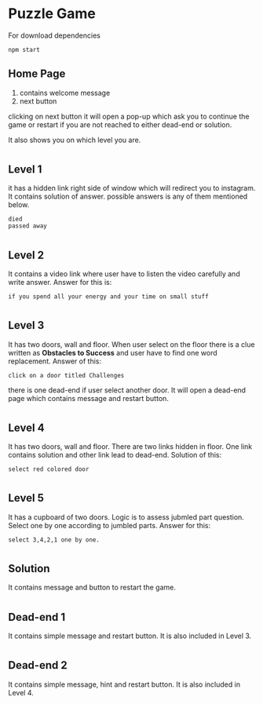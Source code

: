 # Puzzle Game

For download dependencies
```
npm start
```
## Home Page
1. contains welcome message
2. next button

 clicking on next button it will open a pop-up which ask you to continue the game or restart if you are not reached to either dead-end or solution.

It also shows you on which level you are.
#
## Level 1
it has a hidden link right side of window which will redirect you to instagram. It contains solution of answer.
possible answers is any of them mentioned below.
```
died
passed away
```
#
## Level 2
It contains a video link where user have to listen the video carefully and write answer. Answer for this is:
```
if you spend all your energy and your time on small stuff
```
#
## Level 3
It has two doors, wall and floor. When user select on the floor there is a clue written as **Obstacles to Success** and user have to find one word replacement. Answer of this:
```
click on a door titled Challenges
```
there is one dead-end if user select another door. It will open a dead-end page which contains message and restart button.
#
## Level 4
It has two doors, wall and floor. There are two links hidden in floor. One link contains solution and other link lead to dead-end. Solution of this:
```
select red colored door
```
#
## Level 5
It has a cupboard of two doors. Logic is to assess jubmled part question. Select one by one according to jumbled parts. Answer for this:
```
select 3,4,2,1 one by one.
```
#
## Solution
It contains message and button to restart the game.
#
## Dead-end 1
It contains simple message and restart button. It is also included in Level 3.
#
## Dead-end 2
It contains simple message, hint and restart button. It is also included in Level 4.

